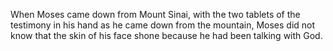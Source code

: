 When Moses came down from Mount Sinai, with the two tablets of the testimony in his hand as he came down from the mountain, Moses did not know that the skin of his face shone because he had been talking with God.
